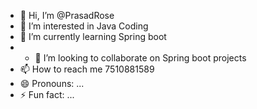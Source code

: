 - 👋 Hi, I’m @PrasadRose
- 👀 I’m interested in Java Coding
- 🌱 I’m currently learning  Spring boot
- - 💞️ I’m looking to collaborate on Spring boot projects
- 📫 How to reach me 7510881589
- 😄 Pronouns: ...
- ⚡ Fun fact: ...

<!---
PrasadRose/PrasadRose is a ✨ special ✨ repository because its `README.md` (this file) appears on your GitHub profile.
You can click the Preview link to take a look at your changes.
--->
